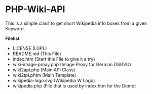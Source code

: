 # PHP-Wiki-API

This is a simple class to get short Wikipedia info boxes from a given Keyword.

**Filelist**

- LICENSE	 (LGPL)
- README.md	 (This File)
- index.htm	 (Start this File to give it a try)
- wiki-image-proxy.php	(Image Proxy for German DSGVO)
- wiki2api.php	(Main API Class)
- wiki2tpl.phtm	 (Main Template)
- wikipedia-logo.svg	(Wikipedia W Logo)
- wikipedia.php  (File that is used by index.htm for the Demo)


